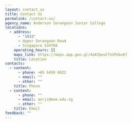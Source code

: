 ```yaml
---
layout: contact_us
title: Contact Us
permalink: /contact-us/
agency_name: Anderson Serangoon Junior College
locations:
  - address:
      - "1033"
      - Upper Serangoon Road
      - Singapore 534768
    operating_hours: []
    maps_link: https://maps.app.goo.gl/4oA7peuCfn1Pobv67
    title: Location
contacts:
  - content:
      - phone: +65 6459 6822
      - email: ""
      - other: ""
    title: Phone
  - content:
      - phone: ""
      - email: asrjc@moe.edu.sg
      - other: ""
    title: Email
feedback: ""
---
```

